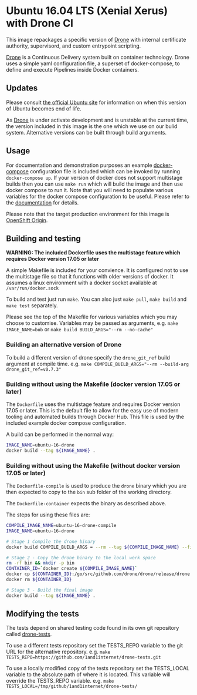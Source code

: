 
# Ubuntu 16.04 LTS (Xenial Xerus) with Drone CI

This image repackages a specific version of [Drone](https://github.com/drone/drone) with internal certificate authority, supervisord, and custom entrypoint scripting.

[Drone](https://github.com/drone/drone) is a Continuous Delivery system built on container technology. Drone uses a simple yaml configuration file, a superset of docker-compose, to define and execute Pipelines inside Docker containers.

## Updates

Please consult [the official Ubuntu site](https://www.ubuntu.com/info/release-end-of-life) for information on when this version of Ubuntu becomes end of life.

As [Drone](https://github.com/drone/drone) is under activate development and is unstable at the current time, the version included in this image is the one which we use on our bulid system. Alternative versions can be built through build arguments.

## Usage

For documentation and demonstration purposes an example [docker-compose](https://docs.docker.com/compose/) configuration file is included which can be invoked by running `docker-compose up`. If your version of docker does not support multistage builds then you can use `make run` which will build the image and then use docker compose to run it. Note that you will need to populate various variables for the docker compose configuration to be useful. Please refer to the [documentation](https://docs.docker.com/compose/env-file/) for details.

Please note that the target production environment for this image is [OpenShift Origin](https://www.openshift.org/).

## Building and testing

**WARNING: The included Dockerfile uses the multistage feature which requires Docker version 17.05 or later**

A simple Makefile is included for your convience. It is configured not to use the multistage file so that it functions with older versions of docker. It assumes a linux environment with a docker socket available at `/var/run/docker.sock`

To build and test just run `make`.
You can also just `make pull`, `make build` and `make test` separately.

Please see the top of the Makefile for various variables which you may choose to customise. Variables may be passed as arguments, e.g. `make IMAGE_NAME=bob` or `make build BUILD_ARGS="--rm --no-cache"`

### Building an alternative version of Drone

To build a different version of drone specify the `drone_git_ref` build argument at compile time. e.g. `make COMPILE_BUILD_ARGS="--rm --build-arg drone_git_ref=v0.7.3"`

### Building without using the Makefile (docker version 17.05 or later)

The `Dockerfile` uses the multistage feature and requires Docker version 17.05 or later. This is the default file to allow for the easy use of modern tooling and automated builds through Docker Hub. This file is used by the included example docker compose configuration.

A build can be performed in the normal way:
```bash
IMAGE_NAME=ubuntu-16-drone
docker build --tag ${IMAGE_NAME} .
```

### Building without using the Makefile (without docker version 17.05 or later)

The `Dockerfile-compile` is used to produce the `drone` binary which you are then expected to copy to the `bin` sub folder of the working directory.

The `Dockerfile-container` expects the binary as described above.

The steps for using these files are:
```bash
COMPILE_IMAGE_NAME=ubuntu-16-drone-compile
IMAGE_NAME=ubuntu-16-drone

# Stage 1 Compile the drone binary
docker build COMPILE_BUILD_ARGS = --rm --tag ${COMPILE_IMAGE_NAME} --file Dockerfile-compile .

# Stage 2 - Copy the drone binary to the local work space
rm -rf bin && mkdir -p bin
CONTAINER_ID=`docker create ${COMPILE_IMAGE_NAME}`
docker cp ${CONTAINER_ID}:/go/src/github.com/drone/drone/release/drone bin
docker rm ${CONTAINER_ID}

# Stage 3 - Build the final image
docker build --tag ${IMAGE_NAME} .
```

## Modifying the tests

The tests depend on shared testing code found in its own git repository called [drone-tests](https://github.com/1and1internet/drone-tests).

To use a different tests repository set the TESTS_REPO variable to the git URL for the alternative repository. e.g. `make TESTS_REPO=https://github.com/1and1internet/drone-tests.git`

To use a locally modified copy of the tests repository set the TESTS_LOCAL variable to the absolute path of where it is located. This variable will override the TESTS_REPO variable. e.g. `make TESTS_LOCAL=/tmp/github/1and1internet/drone-tests/`
